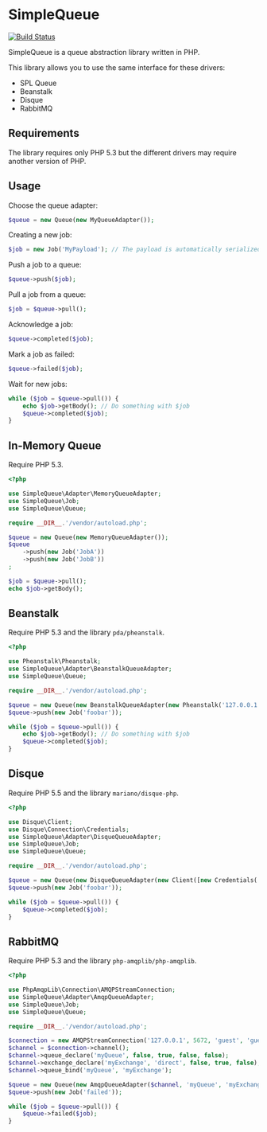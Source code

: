 SimpleQueue
===========

[![Build Status](https://travis-ci.org/fguillot/simple-queue.svg?branch=master)](https://travis-ci.org/fguillot/simple-queue)

SimpleQueue is a queue abstraction library written in PHP.

This library allows you to use the same interface for these drivers:

- SPL Queue
- Beanstalk
- Disque
- RabbitMQ

Requirements
------------

The library requires only PHP 5.3 but the different drivers may require another version of PHP.

Usage
-----

Choose the queue adapter:

```php
$queue = new Queue(new MyQueueAdapter());
```

Creating a new job:

```php
$job = new Job('MyPayload'); // The payload is automatically serialized in Json
```

Push a job to a queue:

```php
$queue->push($job);
```

Pull a job from a queue:

```php
$job = $queue->pull();
```

Acknowledge a job:

```php
$queue->completed($job);
```

Mark a job as failed:

```php
$queue->failed($job);
```

Wait for new jobs:

```php
while ($job = $queue->pull()) {
    echo $job->getBody(); // Do something with $job
    $queue->completed($job);
}
```

In-Memory Queue
---------------

Require PHP 5.3.

```php
<?php

use SimpleQueue\Adapter\MemoryQueueAdapter;
use SimpleQueue\Job;
use SimpleQueue\Queue;

require __DIR__.'/vendor/autoload.php';

$queue = new Queue(new MemoryQueueAdapter());
$queue
    ->push(new Job('JobA'))
    ->push(new Job('JobB'))
;

$job = $queue->pull();
echo $job->getBody();
```

Beanstalk
---------

Require PHP 5.3 and the library `pda/pheanstalk`.

```php
<?php

use Pheanstalk\Pheanstalk;
use SimpleQueue\Adapter\BeanstalkQueueAdapter;
use SimpleQueue\Queue;

require __DIR__.'/vendor/autoload.php';

$queue = new Queue(new BeanstalkQueueAdapter(new Pheanstalk('127.0.0.1'), 'myTube'));
$queue->push(new Job('foobar'));

while ($job = $queue->pull()) {
    echo $job->getBody(); // Do something with $job
    $queue->completed($job);
}
```

Disque
------

Require PHP 5.5 and the library `mariano/disque-php`.

```php
<?php

use Disque\Client;
use Disque\Connection\Credentials;
use SimpleQueue\Adapter\DisqueQueueAdapter;
use SimpleQueue\Job;
use SimpleQueue\Queue;

require __DIR__.'/vendor/autoload.php';

$queue = new Queue(new DisqueQueueAdapter(new Client([new Credentials('127.0.0.1', 7711)]), 'myQueue'));
$queue->push(new Job('foobar'));

while ($job = $queue->pull()) {
    $queue->completed($job);
}
```

RabbitMQ
--------

Require PHP 5.3 and the library `php-amqplib/php-amqplib`.

```php
<?php

use PhpAmqpLib\Connection\AMQPStreamConnection;
use SimpleQueue\Adapter\AmqpQueueAdapter;
use SimpleQueue\Job;
use SimpleQueue\Queue;

require __DIR__.'/vendor/autoload.php';

$connection = new AMQPStreamConnection('127.0.0.1', 5672, 'guest', 'guest');
$channel = $connection->channel();
$channel->queue_declare('myQueue', false, true, false, false);
$channel->exchange_declare('myExchange', 'direct', false, true, false);
$channel->queue_bind('myQueue', 'myExchange');

$queue = new Queue(new AmqpQueueAdapter($channel, 'myQueue', 'myExchange'));
$queue->push(new Job('failed'));

while ($job = $queue->pull()) {
    $queue->failed($job);
}
```
